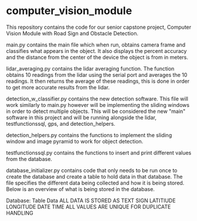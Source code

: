 # computer_vision_module

This repository contains the code for our senior capstone project, Computer Vision Module with Road Sign and Obstacle Detection.  

main.py contains the main file which when run, obtains camera frame and classifies what appears in the object.  It also displays the percent accuracy and the distance from the center of the device the object is from in meters.  

lidar_averaging.py contains the lidar averaging function.  The function obtains 10 readings from the lidar using the serial port and averages the 10 readings.  It then returns the average of these readings, this is done in order to get more accurate results from the lidar.  

detection_w_classifier.py contains the new detection software.  This file will work similarly to main.py however will be implementing the sliding windows in order to detect multiple objects.  This will be considered the new "main" software in this project and will be running alongside the lidar, testfunctionssql, gps, and detection_helpers. 

detection_helpers.py contains the functions to implement the sliding window and image pyramid to work for object detection.  

testfunctionssql.py contains the functions to insert and print different values from the database.  

database_initializer.py contains code that only needs to be run once to create the database and create a table to hold data in that database.  The file specifies the different data being collected and how it is being stored.  Below is an overview of what is being stored in the database.  

Database: 
Table Data
ALL DATA IS STORED AS TEXT
SIGN
LATITIUDE
LONGITUDE
DATE
TIME
ALL VALUES ARE UNIQUE FOR DUPLICATE HANDLING